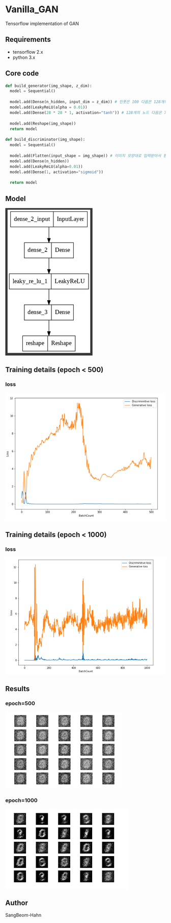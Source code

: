 # Vanilla_GAN
Tensorflow implementation of GAN

## Requirements
* tensorflow 2.x
* python 3.x

## Core code
```python
def build_generator(img_shape, z_dim):
  model = Sequential()

  model.add(Dense(n_hidden, input_dim = z_dim)) # 인풋은 100 다음은 128개의 노드
  model.add(LeakyReLU(alpha = 0.01))
  model.add(Dense(28 * 28 * 1, activation="tanh")) # 128개의 노드 다음은 784개의 노드

  model.add(Reshape(img_shape))
  return model
  
def build_discriminator(img_shape):
  model = Sequential()

  model.add(Flatten(input_shape = img_shape)) # 이미지 모양대로 입력받아서 폄
  model.add(Dense(n_hidden))
  model.add(LeakyReLU(alpha=0.01))
  model.add(Dense(1, activation="sigmoid"))

  return model
```

## Model
![model](./assests/model.PNG)



## Training details (epoch < 500)

### loss
![loss_G_500](./assests/loss_graph1.PNG)


## Training details (epoch < 1000)

### loss
![loss_G_1000](./assests/loss_graph2.PNG)

## Results
### epoch=500
![test1](./assests/test1.PNG)

### epoch=1000
![test2](./assests/test2.PNG)


## Author
SangBeom-Hahn
